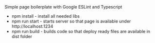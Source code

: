 Simple page boilerplate with Google ESLint and Typescript
* npm install - install all needed libs
* npm run start - starts server so that page is available under http://localhost:1234
* npm run build - builds code so that deploy ready files are available in dist folder